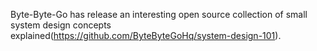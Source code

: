 Byte-Byte-Go has release an interesting open source collection of small system design concepts explained(https://github.com/ByteByteGoHq/system-design-101).